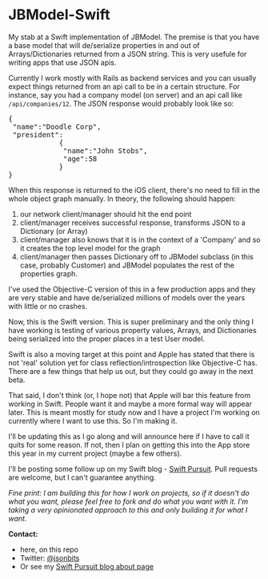 JBModel-Swift
=============

My stab at a Swift implementation of JBModel. The premise is that you have a base model that will de/serialize properties in and out of Arrays/Dictionaries returned from a JSON string. This is very usefule for writing apps that use JSON apis.

Currently I work mostly with Rails as backend services and you can usually expect things returned from an api call to be in a certain structure. For instance, say you had a company model (on server) and an api call like `/api/companies/12`. The JSON response would probably look like so:

<pre>
{
 "name":"Doodle Corp",
 "president":
            {
             "name":"John Stobs",
             "age":58
            }
}
</pre>

When this response is returned to the iOS client, there's no need to fill in the whole object graph manually. In theory, the following should happen:

1. our network client/manager should hit the end point
2. client/manager receives successful response, transforms JSON to a Dictionary (or Array)
3. client/manager also knows that it is in the context of a 'Company' and so it creates the top level model for the graph
4. client/manager then passes Dictionary off to JBModel subclass (in this case, probably Customer) and JBModel populates the rest of the properties graph.

I've used the Objective-C version of this in a few production apps and they are very stable and have de/serialized millions of models over the years with little or no crashes.

Now, this is the Swift version. This is super preliminary and the only thing I have working is testing of various property values, Arrays, and Dictionaries being serialized into the proper places in a test User model.

Swift is also a moving target at this point and Apple has stated that there is not 'real' solution yet for class reflection/introspection like Objective-C has. There are a few things that help us out, but they could go away in the next beta.

That said, I don't think (or, I hope not) that Apple will bar this feature from working in Swift. People want it and maybe a more formal way will appear later. This is meant mostly for study now and I have a project I'm working on currently where I want to use this. So I'm making it.

I'll be updating this as I go along and will announce here if I have to call it quits for some reason. If not, then I plan on getting this into the App store this year in my current project (maybe a few others).

I'll be posting some follow up on my Swift blog - <a href="http://www.swiftpursuit.com">Swift Pursuit</a>. Pull requests are welcome, but I can't guarantee anything. 

_Fine print: I am building this for how I work on projects, so if it doesn't do what you want, please feel free to fork and do what you want with it. I'm taking a very opinionated approach to this and only building it for what I want._

**Contact:**

* here, on this repo
* Twitter: <a href="https://twitter.com/jasonbits">@jsonbits</a>
* Or see my <a href="http://www.swiftpursuit.com/about">Swift Pursuit blog about page</a> 

